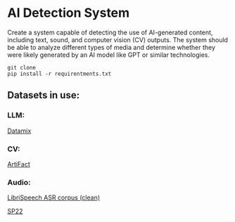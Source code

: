 # AI Detection System

Create a system capable of detecting the use of AI-generated content, including text, sound, and computer vision (CV) outputs. The system should be able to analyze different types of media and determine whether they were likely generated by an AI model like GPT or similar technologies.

```
git clone
pip install -r requirentments.txt 
```

## Datasets in use:

### LLM: 

[Datamix](https://www.kaggle.com/datasets/conjuring92/ai-mix-v26)

### CV:

[ArtiFact](https://www.kaggle.com/datasets/awsaf49/artifact-dataset)

### Audio:

[LibriSpeech ASR corpus (clean)](https://www.kaggle.com/datasets/victorling/librispeech-clean)

[SP22](https://www.kaggle.com/datasets/awsaf49/sp22-synthetic-dataset)
